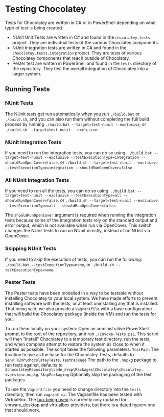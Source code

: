 # Testing Chocolatey

Tests for Chocolatey are written in C# or in PowerShell depending on what type of test is being created.

* NUnit Unit Tests are written in C# and found in the `chocolatey.tests` project. They are individual tests of the various Chocolatey components.
* NUnit Integration tests are written in C# and found in the `chocolatey.tests.integration` project. They are tests of various Chocolatey components that reach outside of Chocolatey.
* Pester test are written in PowerShell and found in the `tests` directory of the repository. They test the overall integration of Chocolatey into a larger system.

## Running Tests

### NUnit Tests

The NUnit tests get run automatically when you run `./build.bat` or `./build.sh`, and you can also run them without completing the full build process by running `./build.bat --target=test-nunit --exclusive`, or `./build.sh --target=test-nunit --exclusive`.

### NUnit Integration Tests

If you need to run the integration tests, you can do so using: `./build.bat --target=test-nunit --exclusive --testExecutionType=integration --shouldRunOpenCover=false`, or `./build.sh --target=test-nunit --exclusive --testExecutionType=integration --shouldRunOpenCover=false`.

### All NUnit Integration Tests

If you need to run all the tests, you can do so using: `./build.bat --target=test-nunit --exclusive --testExecutionType=all --shouldRunOpenCover=false`, or `./build.sh --target=test-nunit --exclusive --testExecutionType=all --shouldRunOpenCover=false`.

The `shouldRunOpenCover` argument is required when running the integration tests because some of the integration tests rely on the standard output and error output, which is not available when run via OpenCover. This switch changes the NUnit tests to run on NUnit directly, instead of on NUnit via OpenCover.

### Skipping NUnit Tests

If you need to skip the execution of tests, you can run the following: `./build.bat --testExecutionType=none`, or `./build.sh --testExecutionType=none`.

### Pester Tests

The Pester tests have been modelled in a way to be testable without installing Chocolatey to your local system. We have made efforts to prevent installing software with the tests, or at least uninstalling any that is installed. That being said, we also provide a `Vagrantfile` with a base configuration that will build the Chocolatey package (inside the VM) and run the tests for you.

To run them locally on your system: Open an administrative PowerShell prompt to the root of the repository, and run `./Invoke-Tests.ps1`. This script will then "install" Chocolatey to a temporary test directory, run the tests, and when complete attempt to restore the system as close to when it started as possible. The script takes the following parameters: `TestPath` The location to use as the base for the Chocolatey Tests, defaults to `$env:TEMP\chocolateyTests`. `TestPackage` The path to the `.nupkg` package to run tests against, defaults to `$chocolateyRepository\code_drop\Packages\Chocolatey\chocolatey.<version>.nupkg`. `SkipPackaging` Optionally skip the packaging of the test packages.

To use the `Vagrantfile` you need to change directory into the `tests` directory, then run `vagrant up`. The Vagrantfile has been tested with VirtualBox. The [box being used](https://app.vagrantup.com/StefanScherer/boxes/windows_2019) is currently only updated for vmware_desktop and virtualbox providers, but there is a dated hyperv one that should work.

